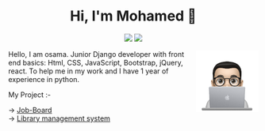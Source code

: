 <h1 align="center">Hi, I'm Mohamed 👋</h1>
<p align="center">
    <a href="https://www.linkedin.com/in/osama-mohamed-88931220b/" target="blank"><img src="https://img.shields.io/badge/linkedin-%230177B5?style=flat&logo=linkedin&logoColor=white"/></a>
    <a href="https://www.instagram.com/osama11565/" target="_blank"><img src="https://img.shields.io/badge/instagram-%23E4415F?style=flat&logo=instagram&logoColor=white"/></a>
  </p>
  
  <img src="https://github.com/OsamaMohammed3332/OsamaMohammed3332/blob/main/profile.png" align="right" width="25%"/>

<p>Hello, I am osama. Junior Django developer with front end basics: Html, CSS, JavaScript, Bootstrap, jQuery, react. To help me in my work and I have 1 year of experience in python.</p>
<p>My Project :-</p>
  -> <a href="https://osama3332.pythonanywhere.com" target="_blank">Job-Board</a>
  <br>
  -> <a href="https://osama2223.pythonanywhere.com" target="_blank">Library management system</a>
  

